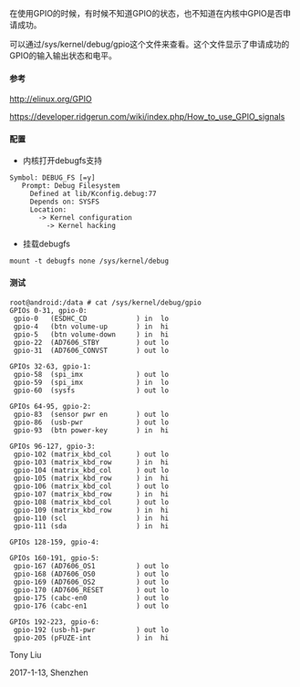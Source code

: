 在使用GPIO的时候，有时候不知道GPIO的状态，也不知道在内核中GPIO是否申请成功。

可以通过/sys/kernel/debug/gpio这个文件来查看。这个文件显示了申请成功的GPIO的输入输出状态和电平。

#### 参考

http://elinux.org/GPIO

https://developer.ridgerun.com/wiki/index.php/How_to_use_GPIO_signals

#### 配置

* 内核打开debugfs支持

```
Symbol: DEBUG_FS [=y]
   Prompt: Debug Filesystem
     Defined at lib/Kconfig.debug:77
     Depends on: SYSFS     
     Location:
       -> Kernel configuration
         -> Kernel hacking      
```

* 挂载debugfs
	 
`mount -t debugfs none /sys/kernel/debug`
		 
#### 测试

```
root@android:/data # cat /sys/kernel/debug/gpio                                      
GPIOs 0-31, gpio-0:
 gpio-0   (ESDHC_CD            ) in  lo
 gpio-4   (btn volume-up       ) in  hi
 gpio-5   (btn volume-down     ) in  hi
 gpio-22  (AD7606_STBY         ) out lo
 gpio-31  (AD7606_CONVST       ) out lo

GPIOs 32-63, gpio-1:
 gpio-58  (spi_imx             ) out lo
 gpio-59  (spi_imx             ) in  lo
 gpio-60  (sysfs               ) out lo

GPIOs 64-95, gpio-2:
 gpio-83  (sensor pwr en       ) out lo
 gpio-86  (usb-pwr             ) out lo
 gpio-93  (btn power-key       ) in  hi

GPIOs 96-127, gpio-3:
 gpio-102 (matrix_kbd_col      ) out lo
 gpio-103 (matrix_kbd_row      ) in  hi
 gpio-104 (matrix_kbd_col      ) out lo
 gpio-105 (matrix_kbd_row      ) in  hi
 gpio-106 (matrix_kbd_col      ) out lo
 gpio-107 (matrix_kbd_row      ) in  hi
 gpio-108 (matrix_kbd_col      ) out lo
 gpio-109 (matrix_kbd_row      ) in  hi
 gpio-110 (scl                 ) in  hi
 gpio-111 (sda                 ) in  hi

GPIOs 128-159, gpio-4:

GPIOs 160-191, gpio-5:
 gpio-167 (AD7606_OS1          ) out lo
 gpio-168 (AD7606_OS0          ) out lo
 gpio-169 (AD7606_OS2          ) out lo
 gpio-170 (AD7606_RESET        ) out lo
 gpio-175 (cabc-en0            ) out lo
 gpio-176 (cabc-en1            ) out lo

GPIOs 192-223, gpio-6:
 gpio-192 (usb-h1-pwr          ) out lo
 gpio-205 (pFUZE-int           ) in  hi
```

Tony Liu

2017-1-13, Shenzhen
